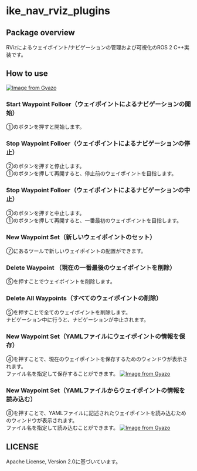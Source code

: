 # ike_nav_rviz_plugins

## Package overview
RVizによるウェイポイント/ナビゲーションの管理および可視化のROS 2 C++実装です。

## How to use
[![Image from Gyazo](https://i.gyazo.com/7ca70b30986a4ed68739033c7d1c6f4b.png)](https://gyazo.com/7ca70b30986a4ed68739033c7d1c6f4b)

### Start Waypoint Folloer（ウェイポイントによるナビゲーションの開始）
①のボタンを押すと開始します。

### Stop Waypoint Folloer（ウェイポイントによるナビゲーションの停止）
②のボタンを押すと停止します。  
①のボタンを押して再開すると、停止前のウェイポイントを目指します。  

### Stop Waypoint Folloer（ウェイポイントによるナビゲーションの中止）
③のボタンを押すと中止します。  
①のボタンを押して再開すると、一番最初のウェイポイントを目指します。  

### New Waypoint Set（新しいウェイポイントのセット）
⑦にあるツールで新しいウェイポイントの配置ができます。  

### Delete Waypoint （現在の一番最後のウェイポイントを削除）
⑤を押すことでウェイポイントを削除します。

### Delete All Waypoints（すべてのウェイポイントの削除）
⑤を押すことで全てのウェイポイントを削除します。  
ナビゲーション中に行うと、ナビゲーションが中止されます。

### New Waypoint Set（YAMLファイルにウェイポイントの情報を保存）
④を押すことで、現在のウェイポイントを保存するためのウィンドウが表示されます。  
ファイル名を指定して保存することができます。
[![Image from Gyazo](https://i.gyazo.com/d45f236c609b8a22874b4d65d6fe1290.png)](https://gyazo.com/d45f236c609b8a22874b4d65d6fe1290)

### New Waypoint Set（YAMLファイルからウェイポイントの情報を読み込む）
⑧を押すことで、YAMLファイルに記述されたウェイポイントを読み込むためのウィンドウが表示されます。  
ファイル名を指定して読み込むことができます。
[![Image from Gyazo](https://i.gyazo.com/569ba0b80d2afe22e56ea404e8ca5ead.png)](https://gyazo.com/569ba0b80d2afe22e56ea404e8ca5ead)

## LICENSE

Apache License, Version 2.0に基づいています。

